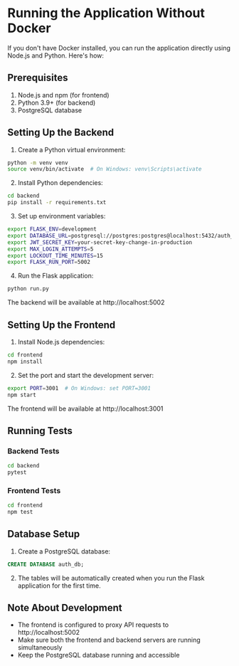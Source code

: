 # Running the Application Without Docker

If you don't have Docker installed, you can run the application directly using Node.js and Python. Here's how:

## Prerequisites

1. Node.js and npm (for frontend)
2. Python 3.9+ (for backend)
3. PostgreSQL database

## Setting Up the Backend

1. Create a Python virtual environment:
```bash
python -m venv venv
source venv/bin/activate  # On Windows: venv\Scripts\activate
```

2. Install Python dependencies:
```bash
cd backend
pip install -r requirements.txt
```

3. Set up environment variables:
```bash
export FLASK_ENV=development
export DATABASE_URL=postgresql://postgres:postgres@localhost:5432/auth_db
export JWT_SECRET_KEY=your-secret-key-change-in-production
export MAX_LOGIN_ATTEMPTS=5
export LOCKOUT_TIME_MINUTES=15
export FLASK_RUN_PORT=5002
```

4. Run the Flask application:
```bash
python run.py
```

The backend will be available at http://localhost:5002

## Setting Up the Frontend

1. Install Node.js dependencies:
```bash
cd frontend
npm install
```

2. Set the port and start the development server:
```bash
export PORT=3001  # On Windows: set PORT=3001
npm start
```

The frontend will be available at http://localhost:3001

## Running Tests

### Backend Tests
```bash
cd backend
pytest
```

### Frontend Tests
```bash
cd frontend
npm test
```

## Database Setup

1. Create a PostgreSQL database:
```sql
CREATE DATABASE auth_db;
```

2. The tables will be automatically created when you run the Flask application for the first time.

## Note About Development

- The frontend is configured to proxy API requests to http://localhost:5002
- Make sure both the frontend and backend servers are running simultaneously
- Keep the PostgreSQL database running and accessible
